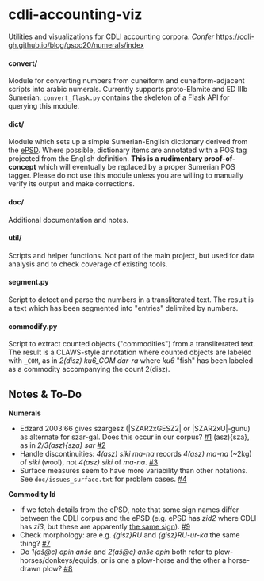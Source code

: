 # cdli-accounting-viz
Utilities and visualizations for CDLI accounting corpora. *Confer* https://cdli-gh.github.io/blog/gsoc20/numerals/index

#### convert/
Module for converting numbers from cuneiform and cuneiform-adjacent scripts into arabic numerals. Currently supports proto-Elamite and ED IIIb Sumerian. `convert_flask.py` contains the skeleton of a Flask API for querying this module.

#### dict/
Module which sets up a simple Sumerian-English dictionary derived from the [ePSD](http://psd.museum.upenn.edu/nepsd-frame.html). Where possible, dictionary items are annotated with a POS tag projected from the English definition. **This is a rudimentary proof-of-concept** which will eventually be replaced by a proper Sumerian POS tagger. Please do not use this module unless you are willing to manually verify its output and make corrections.

#### doc/
Additional documentation and notes.

#### util/
Scripts and helper functions. Not part of the main project, but used for data analysis and to check coverage of existing tools.

#### segment.py
Script to detect and parse the numbers in a transliterated text. The result is a text which has been segmented into "entries" delimited by numbers. 

#### commodify.py
Script to extract counted objects ("commodities") from a transliterated text. The result is a CLAWS-style annotation where counted objects are labeled with `_COM`, as in *2(disz) ku6\_COM dar-ra* where *ku6* "fish" has been labeled as a commodity accompanying the count 2(disz).


## Notes & To-Do
**Numerals**
- Edzard 2003:66 gives szargesz (|SZAR2xGESZ2| or |SZAR2xU|-gunu) as alternate for szar-gal. Does this occur in our corpus? [#1](https://github.com/MrLogarithm/cdli-accounting-viz/issues/1)
 (asz){sza}, as in *2/3(asz){sza} sar* [#2](https://github.com/MrLogarithm/cdli-accounting-viz/issues/2)
- Handle discontinuities: *4(asz) siki ma-na* records *4(asz) ma-na* (~2kg) of *siki* (wool), not *4(asz) siki* of *ma-na*. [#3](https://github.com/MrLogarithm/cdli-accounting-viz/issues/3)
- Surface measures seem to have more variability than other notations. See `doc/issues_surface.txt` for problem cases. [#4](https://github.com/MrLogarithm/cdli-accounting-viz/issues/4)

**Commodity Id**
- If we fetch details from the ePSD, note that some sign names differ between the CDLI corpus and the ePSD (e.g. ePSD has *zid2* where CDLI has *zi3*, but these are apparently [the same sign](http://etcsl.orinst.ox.ac.uk/edition2/signlist.php)). [#9](https://github.com/MrLogarithm/cdli-accounting-viz/issues/9)
- Check morphology: are e.g. *{gisz}RU* and *{gisz}RU-ur-ka* the same thing? [#7](https://github.com/MrLogarithm/cdli-accounting-viz/issues/7)
- Do *1(aš@c) apin anše* and *2(aš@c) anše apin* both refer to plow-horses/donkeys/equids, or is one a plow-horse and the other a horse-drawn plow? [#8](https://github.com/MrLogarithm/cdli-accounting-viz/issues/8)
